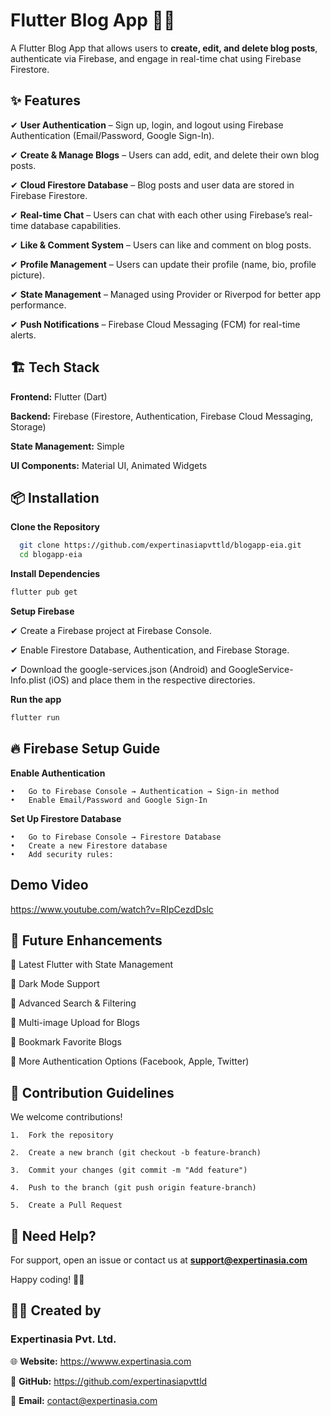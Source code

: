 
# Flutter Blog App 📱📝

A Flutter Blog App that allows users to **create, edit, and delete blog posts**, authenticate via Firebase, and engage in real-time chat using Firebase Firestore.



## ✨ Features

✔ **User Authentication** – Sign up, login, and logout using Firebase Authentication (Email/Password, Google Sign-In).

✔ **Create & Manage Blogs** – Users can add, edit, and delete their own blog posts.

✔ **Cloud Firestore Database** – Blog posts and user data are stored in Firebase Firestore.

✔ **Real-time Chat** – Users can chat with each other using Firebase’s real-time database capabilities.

✔ **Like & Comment System** – Users can like and comment on blog posts.

✔ **Profile Management** – Users can update their profile (name, bio, profile picture).

✔ **State Management** – Managed using Provider or Riverpod for better app performance.

✔ **Push Notifications** – Firebase Cloud Messaging (FCM) for real-time alerts.


## 🏗 Tech Stack

**Frontend:** Flutter (Dart)

**Backend:** Firebase (Firestore, Authentication, Firebase Cloud Messaging, Storage)

**State Management:** Simple

**UI Components:** Material UI, Animated Widgets

## 📦 Installation


**Clone the Repository**

```bash
  git clone https://github.com/expertinasiapvttld/blogapp-eia.git
  cd blogapp-eia

```

**Install Dependencies**

```bash
flutter pub get
```

**Setup Firebase**

✔ Create a Firebase project at Firebase Console.

✔ Enable Firestore Database, Authentication, and Firebase Storage.

✔ Download the google-services.json (Android) and GoogleService-Info.plist (iOS) and place them in the respective directories.



**Run the app**

```bash
flutter run
```

## 🔥 Firebase Setup Guide

**Enable Authentication**

	•	Go to Firebase Console → Authentication → Sign-in method
	•	Enable Email/Password and Google Sign-In

**Set Up Firestore Database**

	•	Go to Firebase Console → Firestore Database
	•	Create a new Firestore database
	•	Add security rules:


## Demo Video

https://www.youtube.com/watch?v=RIpCezdDslc



## 🚀 Future Enhancements

🔹 Latest Flutter with State Management

🔹 Dark Mode Support

🔹 Advanced Search & Filtering

🔹 Multi-image Upload for Blogs

🔹 Bookmark Favorite Blogs

🔹 More Authentication Options (Facebook, Apple, Twitter)



## 🤝 Contribution Guidelines

We welcome contributions!

    1.	Fork the repository

    2.	Create a new branch (git checkout -b feature-branch)

    3.	Commit your changes (git commit -m "Add feature")

    4.	Push to the branch (git push origin feature-branch)

    5.	Create a Pull Request


##  💬 Need Help?

For support, open an issue or contact us at **support@expertinasia.com**

Happy coding! 🚀🎨


## 👨‍💻 Created by

### Expertinasia Pvt. Ltd.

🌐 **Website:** https://wwww.expertinasia.com

🔗 **GitHub:** https://github.com/expertinasiapvttld

📩 **Email:** contact@expertinasia.com
